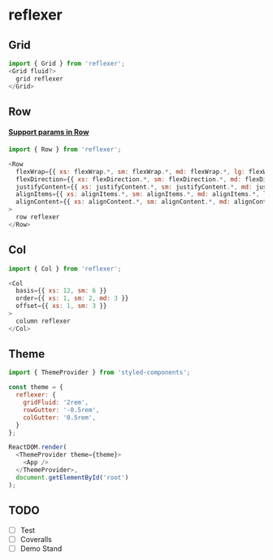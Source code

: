 # reflexer

## Grid
```js
import { Grid } from 'reflexer';
<Grid fluid?>
  grid reflexer
</Grid>
```

## Row
#### [Support params in Row](https://github.com/stk-dmitry/reflexer/blob/master/src/Row/const.js)

```js
import { Row } from 'reflexer';

<Row
  flexWrap={{ xs: flexWrap.*, sm: flexWrap.*, md: flexWrap.*, lg: flexWrap.* }}
  flexDirection={{ xs: flexDirection.*, sm: flexDirection.*, md: flexDirection.*, lg: flexDirection.* }}
  justifyContent={{ xs: justifyContent.*, sm: justifyContent.*, md: justifyContent.*, lg: justifyContent.* }}
  alignItems={{ xs: alignItems.*, sm: alignItems.*, md: alignItems.*, lg: alignItems.* }}
  alignContent={{ xs: alignContent.*, sm: alignContent.*, md: alignContent.*, lg: alignContent.* }}
>
  row reflexer
</Row>
```

## Col
```js
import { Col } from 'reflexer';

<Col
  basis={{ xs: 12, sm: 6 }}
  order={{ xs: 1, sm: 2, md: 3 }}
  offset={{ xs: 1, sm: 3 }}
>
  column reflexer
</Col>
```


## Theme
```js
import { ThemeProvider } from 'styled-components';

const theme = {
  reflexer: {
    gridFluid: '2rem',
    rowGutter: '-0.5rem',
    colGutter: '0.5rem',
  }
};

ReactDOM.render(
  <ThemeProvider theme={theme}>
    <App />
  </ThemeProvider>,
  document.getElementById('root')
);
```

## TODO
- [ ] Test
- [ ] Coveralls
- [ ] Demo Stand
